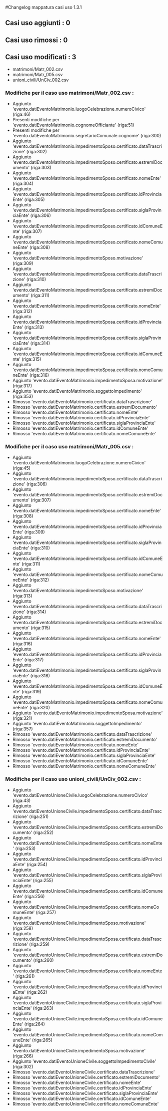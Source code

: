 #Changelog mappatura casi uso 1.3.1  

## Casi uso aggiunti : 0

## Casi uso rimossi : 0

## Casi uso modificati : 3
* matrimoni/Matr_002.csv
* matrimoni/Matr_005.csv
* unioni_civili/UnCiv_002.csv

### Modifiche per il caso uso matrimoni/Matr_002.csv : 
* Aggiunto 'evento.datiEventoMatrimonio.luogoCelebrazione.numeroCivico' (riga:46)
* Presenti modifiche per 'evento.datiEventoMatrimonio.cognomeOfficiante' (riga:51)
* Presenti modifiche per 'evento.datiEventoMatrimonio.segretarioComunale.cognome' (riga:300)
* Aggiunto 'evento.datiEventoMatrimonio.impedimentoSposo.certificato.dataTrascrizione' (riga:302)
* Aggiunto 'evento.datiEventoMatrimonio.impedimentoSposo.certificato.estremiDocumento' (riga:303)
* Aggiunto 'evento.datiEventoMatrimonio.impedimentoSposo.certificato.nomeEnte' (riga:304)
* Aggiunto 'evento.datiEventoMatrimonio.impedimentoSposo.certificato.idProvinciaEnte' (riga:305)
* Aggiunto 'evento.datiEventoMatrimonio.impedimentoSposo.certificato.siglaProvinciaEnte' (riga:306)
* Aggiunto 'evento.datiEventoMatrimonio.impedimentoSposo.certificato.idComuneEnte' (riga:307)
* Aggiunto 'evento.datiEventoMatrimonio.impedimentoSposo.certificato.nomeComuneEnte' (riga:308)
* Aggiunto 'evento.datiEventoMatrimonio.impedimentoSposo.motivazione' (riga:309)
* Aggiunto 'evento.datiEventoMatrimonio.impedimentoSposa.certificato.dataTrascrizione' (riga:310)
* Aggiunto 'evento.datiEventoMatrimonio.impedimentoSposa.certificato.estremiDocumento' (riga:311)
* Aggiunto 'evento.datiEventoMatrimonio.impedimentoSposa.certificato.nomeEnte' (riga:312)
* Aggiunto 'evento.datiEventoMatrimonio.impedimentoSposa.certificato.idProvinciaEnte' (riga:313)
* Aggiunto 'evento.datiEventoMatrimonio.impedimentoSposa.certificato.siglaProvinciaEnte' (riga:314)
* Aggiunto 'evento.datiEventoMatrimonio.impedimentoSposa.certificato.idComuneEnte' (riga:315)
* Aggiunto 'evento.datiEventoMatrimonio.impedimentoSposa.certificato.nomeComuneEnte' (riga:316)
* Aggiunto 'evento.datiEventoMatrimonio.impedimentoSposa.motivazione' (riga:317)
* Aggiunto 'evento.datiEventoMatrimonio.soggettoImpedimento' (riga:353)
* Rimosso 'evento.datiEventoMatrimonio.certificato.dataTrascrizione'
* Rimosso 'evento.datiEventoMatrimonio.certificato.estremiDocumento'
* Rimosso 'evento.datiEventoMatrimonio.certificato.nomeEnte'
* Rimosso 'evento.datiEventoMatrimonio.certificato.idProvinciaEnte'
* Rimosso 'evento.datiEventoMatrimonio.certificato.siglaProvinciaEnte'
* Rimosso 'evento.datiEventoMatrimonio.certificato.idComuneEnte'
* Rimosso 'evento.datiEventoMatrimonio.certificato.nomeComuneEnte'

### Modifiche per il caso uso matrimoni/Matr_005.csv : 
* Aggiunto 'evento.datiEventoMatrimonio.luogoCelebrazione.numeroCivico' (riga:45)
* Aggiunto 'evento.datiEventoMatrimonio.impedimentoSposo.certificato.dataTrascrizione' (riga:306)
* Aggiunto 'evento.datiEventoMatrimonio.impedimentoSposo.certificato.estremiDocumento' (riga:307)
* Aggiunto 'evento.datiEventoMatrimonio.impedimentoSposo.certificato.nomeEnte' (riga:308)
* Aggiunto 'evento.datiEventoMatrimonio.impedimentoSposo.certificato.idProvinciaEnte' (riga:309)
* Aggiunto 'evento.datiEventoMatrimonio.impedimentoSposo.certificato.siglaProvinciaEnte' (riga:310)
* Aggiunto 'evento.datiEventoMatrimonio.impedimentoSposo.certificato.idComuneEnte' (riga:311)
* Aggiunto 'evento.datiEventoMatrimonio.impedimentoSposo.certificato.nomeComuneEnte' (riga:312)
* Aggiunto 'evento.datiEventoMatrimonio.impedimentoSposo.motivazione' (riga:313)
* Aggiunto 'evento.datiEventoMatrimonio.impedimentoSposa.certificato.dataTrascrizione' (riga:314)
* Aggiunto 'evento.datiEventoMatrimonio.impedimentoSposa.certificato.estremiDocumento' (riga:315)
* Aggiunto 'evento.datiEventoMatrimonio.impedimentoSposa.certificato.nomeEnte' (riga:316)
* Aggiunto 'evento.datiEventoMatrimonio.impedimentoSposa.certificato.idProvinciaEnte' (riga:317)
* Aggiunto 'evento.datiEventoMatrimonio.impedimentoSposa.certificato.siglaProvinciaEnte' (riga:318)
* Aggiunto 'evento.datiEventoMatrimonio.impedimentoSposa.certificato.idComuneEnte' (riga:319)
* Aggiunto 'evento.datiEventoMatrimonio.impedimentoSposa.certificato.nomeComuneEnte' (riga:320)
* Aggiunto 'evento.datiEventoMatrimonio.impedimentoSposa.motivazione' (riga:321)
* Aggiunto 'evento.datiEventoMatrimonio.soggettoImpedimento' (riga:357)
* Rimosso 'evento.datiEventoMatrimonio.certificato.dataTrascrizione'
* Rimosso 'evento.datiEventoMatrimonio.certificato.estremiDocumento'
* Rimosso 'evento.datiEventoMatrimonio.certificato.nomeEnte'
* Rimosso 'evento.datiEventoMatrimonio.certificato.idProvinciaEnte'
* Rimosso 'evento.datiEventoMatrimonio.certificato.siglaProvinciaEnte'
* Rimosso 'evento.datiEventoMatrimonio.certificato.idComuneEnte'
* Rimosso 'evento.datiEventoMatrimonio.certificato.nomeComuneEnte'

### Modifiche per il caso uso unioni_civili/UnCiv_002.csv : 
* Aggiunto 'evento.datiEventoUnioneCivile.luogoCelebrazione.numeroCivico' (riga:43)
* Aggiunto 'evento.datiEventoUnioneCivile.impedimentoSposo.certificato.dataTrascrizione' (riga:251)
* Aggiunto 'evento.datiEventoUnioneCivile.impedimentoSposo.certificato.estremiDocumento' (riga:252)
* Aggiunto 'evento.datiEventoUnioneCivile.impedimentoSposo.certificato.nomeEnte' (riga:253)
* Aggiunto 'evento.datiEventoUnioneCivile.impedimentoSposo.certificato.idProvinciaEnte' (riga:254)
* Aggiunto 'evento.datiEventoUnioneCivile.impedimentoSposo.certificato.siglaProvinciaEnte' (riga:255)
* Aggiunto 'evento.datiEventoUnioneCivile.impedimentoSposo.certificato.idComuneEnte' (riga:256)
* Aggiunto 'evento.datiEventoUnioneCivile.impedimentoSposo.certificato.nomeComuneEnte' (riga:257)
* Aggiunto 'evento.datiEventoUnioneCivile.impedimentoSposo.motivazione' (riga:258)
* Aggiunto 'evento.datiEventoUnioneCivile.impedimentoSposa.certificato.dataTrascrizione' (riga:259)
* Aggiunto 'evento.datiEventoUnioneCivile.impedimentoSposa.certificato.estremiDocumento' (riga:260)
* Aggiunto 'evento.datiEventoUnioneCivile.impedimentoSposa.certificato.nomeEnte' (riga:261)
* Aggiunto 'evento.datiEventoUnioneCivile.impedimentoSposa.certificato.idProvinciaEnte' (riga:262)
* Aggiunto 'evento.datiEventoUnioneCivile.impedimentoSposa.certificato.siglaProvinciaEnte' (riga:263)
* Aggiunto 'evento.datiEventoUnioneCivile.impedimentoSposa.certificato.idComuneEnte' (riga:264)
* Aggiunto 'evento.datiEventoUnioneCivile.impedimentoSposa.certificato.nomeComuneEnte' (riga:265)
* Aggiunto 'evento.datiEventoUnioneCivile.impedimentoSposa.motivazione' (riga:266)
* Aggiunto 'evento.datiEventoUnioneCivile.soggettoImpedimentoCivile' (riga:302)
* Rimosso 'evento.datiEventoUnioneCivile.certificato.dataTrascrizione'
* Rimosso 'evento.datiEventoUnioneCivile.certificato.estremiDocumento'
* Rimosso 'evento.datiEventoUnioneCivile.certificato.nomeEnte'
* Rimosso 'evento.datiEventoUnioneCivile.certificato.idProvinciaEnte'
* Rimosso 'evento.datiEventoUnioneCivile.certificato.siglaProvinciaEnte'
* Rimosso 'evento.datiEventoUnioneCivile.certificato.idComuneEnte'
* Rimosso 'evento.datiEventoUnioneCivile.certificato.nomeComuneEnte'

